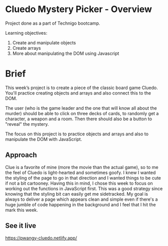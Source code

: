 # Cluedo Mystery Picker - Overview
Project done as a part of Technigo bootcamp. 

Learning objectives:
1. Create and manipulate objects
2. Create arrays
3. More about manipulating the DOM using Javascript

# Brief
This week’s project is to create a piece of the classic board game Cluedo. 
You'll practice creating objects and arrays and also connect this to the DOM.

The user (who is the game leader and the one that will know all about the murder) should be able to click on three decks of cards, to randomly get a character, a weapon and a room. Then there should also be a button to "reveal" the mystery.

The focus on this project is to practice objects and arrays and also to manipulate the DOM with JavaScript.

## Approach
Clue is a favorite of mine (more the movie than the actual game), so to me the feel of Cluedo is light-hearted and sometimes goofy. I knew I wanted the styling of the page to go in that direction and I wanted things to be cute if not a bit cartooney. Having this in mind, I chose this week to focus on working out the functions in JavaScript first. This was a good strategy since knowing that the styling bit can easily get me sidetracked. My goal is always to deliver a page which appears clean and simple even if there's a huge jumble of code happening in the background and I feel that I hit the mark this week. 


## See it live
https://pwangy-cluedo.netlify.app/
